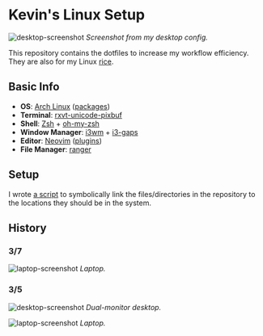 <!---  Intro {{{ --> 
# Kevin's Linux Setup

![desktop-screenshot](https://i.imgur.com/DivyfTu.png)
*Screenshot from my desktop config.*

This repository contains the dotfiles to increase my workflow efficiency. They
are also for my Linux
[rice](https://www.reddit.com/r/unixporn/comments/3iy3wd/stupid_question_what_is_ricing/cukxwog/).
<!---  }}} Intro -->

<!---  Basic Info {{{ --> 
## Basic Info
* **OS**: [Arch Linux](https://www.archlinux.org/) ([packages](https://github.com/Kevin-Mok/linux-config/blob/master/txt/pacman-pkgs/auto-pacman-pkgs.txt))
* **Terminal**: [rxvt-unicode-pixbuf](https://www.wikiwand.com/en/Rxvt) 
* **Shell**: [Zsh](http://zsh.sourceforge.net/) + [oh-my-zsh](https://github.com/robbyrussell/oh-my-zsh)
* **Window Manager**: [i3wm](https://i3wm.org/) + [i3-gaps](https://github.com/Airblader/i3)
* **Editor**: [Neovim](https://github.com/neovim/neovim) ([plugins](https://github.com/Kevin-Mok/linux-config/blob/master/dotfiles/vimrc#L51))
* **File Manager**: [ranger](https://ranger.github.io/)
<!---  }}} Basic Info --> 

<!---  Setup {{{ --> 

## Setup
I wrote [a script](https://github.com/Kevin-Mok/linux-config/blob/master/setup.sh) to
symbolically link the files/directories in the repository to the locations
they should be in the system.

<!---  }}} Setup --> 

<!-- History {{{ -->
## History

### 3/7
![laptop-screenshot](https://i.imgur.com/UpdX90A.png)
*Laptop.*

### 3/5
![desktop-screenshot](https://i.imgur.com/mbu9aYf.png)
*Dual-monitor desktop.*

![laptop-screenshot](https://i.imgur.com/hrSnXmV.png)
*Laptop.*
<!-- }}} History -->
